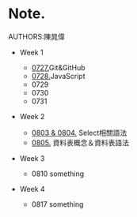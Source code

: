 # Note. 
  AUTHORS:陳晁偉
  * Week 1
    * [0727.](https://medium.com/@tw_kaka/0727-%E4%B8%8A%E8%AA%B2%E7%AD%86%E8%A8%98-git-github-c2842f700555)Git&GitHub
    * [0728.](https://medium.com/@tw_kaka/javascript-ecd1e3322fcd)JavaScript
    * 0729
    * 0730
    * 0731
  * Week 2
    * [0803 & 0804.](https://medium.com/@tw_kaka/0803-mysql-ddac8b2a4cd3) Select相關語法
    * [0805.](https://medium.com/@tw_kaka/0805-資料表概念-資料表語法-ed0cb70a3a6b) 資料表概念＆資料表語法
    
  * Week 3
    * 0810
      something
    
  * Week 4
    * 0817
      something

 
